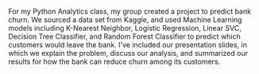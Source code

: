 For my Python Analytics class, my group created a project to predict bank churn. We sourced a data set from Kaggle, and used Machine Learning models including K-Nearest Neighbor, Logistic Regression, Linear SVC, Decision Tree Classifier, and Random Forest Classifier to predict which customers would leave the bank. I've included our presentation slides, in which we explain the problem, discuss our analysis, and summarized our results for how the bank can reduce churn among its customers.

